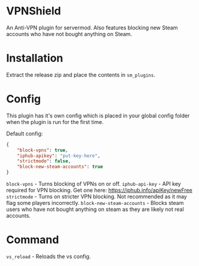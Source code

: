 # VPNShield
An Anti-VPN plugin for servermod. Also features blocking new Steam accounts who have not bought anything on Steam.

# Installation

Extract the release zip and place the contents in `sm_plugins`.

# Config

This plugin has it's own config which is placed in your global config folder when the plugin is run for the first time.

Default config:
```json
{
    "block-vpns": true,
    "iphub-apikey": "put-key-here",
    "strictmode": false,
    "block-new-steam-accounts": true
}
```

`block-vpns` - Turns blocking of VPNs on or off.
`iphub-api-key` - API key required for VPN blocking. Get one here: https://iphub.info/apiKey/newFree
`strictmode` - Turns on stricter VPN blocking. Not recommended as it may flag some players incorrectly.
`block-new-steam-accounts` - Blocks steam users who have not bought anything on steam as they are likely not real accounts.

# Command

`vs_reload` - Reloads the vs config.

